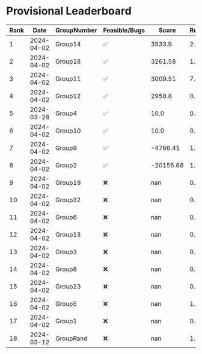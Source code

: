 # Provisional Leaderboard
| Rank | Date | GroupNumber | Feasible/Bugs | Score | Runtime |
| ------ | ------------ | ------------------- |-------------| ------- | ------- |
| 1 | 2024-04-02 | Group14 | ✅ | 3533.9 | 2.78s |
| 2 | 2024-04-02 | Group18 | ✅ | 3261.58 | 1.41s |
| 3 | 2024-04-02 | Group11 | ✅ | 3009.51 | 7.06s |
| 4 | 2024-04-02 | Group12 | ✅ | 2958.8 | 0.27s |
| 5 | 2024-03-28 | Group4 | ✅ | 10.0 | 0.09s |
| 6 | 2024-04-02 | Group10 | ✅ | 10.0 | 0.93s |
| 7 | 2024-04-02 | Group9 | ✅ | -4766.41 | 1.36s |
| 8 | 2024-04-02 | Group2 | ✅ | -20155.68 | 1.34s |
| 9 | 2024-04-02 | Group19 | ❌ | nan | 0.1s |
| 10 | 2024-04-02 | Group32 | ❌ | nan | 0.09s |
| 11 | 2024-04-02 | Group6 | ❌ | nan | 0.09s |
| 12 | 2024-04-02 | Group13 | ❌ | nan | 0.36s |
| 13 | 2024-04-02 | Group3 | ❌ | nan | 0.09s |
| 14 | 2024-04-02 | Group8 | ❌ | nan | 0.09s |
| 15 | 2024-04-02 | Group23 | ❌ | nan | 0.09s |
| 16 | 2024-04-02 | Group5 | ❌ | nan | 1.84s |
| 17 | 2024-04-02 | Group1 | ❌ | nan | 0.45s |
| 18 | 2024-03-12 | GroupRand | ❌ | nan | 1.02s |

